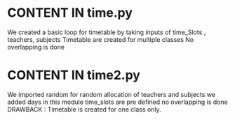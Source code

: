 # CONTENT IN time.py
We created a basic loop for timetable by taking inputs of time_Slots , teachers, subjects
Timetable are created for multiple classes
No overlapping is done 

# CONTENT IN time2.py
We imported random for random allocation of teachers and subjects
we added days in this module
time_slots are pre defined
no overlapping is done
DRAWBACK : Timetable is created for one class only.

